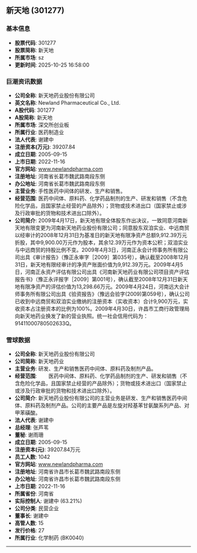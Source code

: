 ## 新天地 (301277)

### 基本信息

- **股票代码**: 301277
- **股票简称**: 新天地
- **所属市场**: sz
- **更新时间**: 2025-10-25 16:58:00

### 巨潮资讯数据

- **公司全称**: 新天地药业股份有限公司
- **英文名称**: Newland Pharmaceutical Co., Ltd.
- **A股代码**: 301277
- **A股简称**: 新天地
- **所属市场**: 深交所创业板
- **所属行业**: 医药制造业
- **法人代表**: 谢建中
- **注册资本(万元)**: 39207.84
- **成立日期**: 2005-09-15
- **上市日期**: 2022-11-16
- **官方网站**: www.newlandpharma.com
- **注册地址**: 河南省长葛市魏武路南段东侧
- **办公地址**: 河南省长葛市魏武路南段东侧
- **主营业务**: 手性医药中间体的研发、生产和销售。
- **经营范围**: 医药中间体、原料药、化学药品制剂的生产、研发和销售（不含危险化学品，且国家禁止经营的产品除外）；货物或技术进出口（国家禁止或涉及行政审批的货物和技术进出口除外）。
- **公司简介**: 2009年4月17日，新天地有限全体股东作出决议，一致同意河南新天地有限变更为河南新天地药业股份有限公司；同意股东双洎实业、中远商贸以经审计的2008年12月31日为基准日的新天地有限净资产总额9,912.39万元折股，其中9,900.00万元作为股本，其余12.39万元作为资本公积；双洎实业与中远商贸的持股比例不变。2009年4月3日，河南正永会计师事务所有限公司出具《审计报告》（豫正永审字［2009］第035号），确认截至2008年12月31日，新天地有限经审计的净资产账面价值为9,912.39万元。2009年4月5日，河南正永资产评估有限公司出具《河南新天地药业有限公司项目资产评估报告书》（豫正永评报字［2009］第001号），确认截至2008年12月31日新天地有限净资产的评估价值为13,298.66万元。2009年4月24日，河南远大会计师事务所有限公司出具《验资报告》（豫远会验字(2009)第059号），确认公司已收到中远商贸和双洎实业缴纳的注册资本（实收资本）合计9,900万元，实收资本占注册资本的比例为100%。2009年4月30日，许昌市工商行政管理局向新天地药业换发了新的营业执照。统一社会信用代码为：91411000780502633Q。

### 雪球数据

- **公司全称**: 新天地药业股份有限公司
- **公司简称**: 新天地药业
- **主营业务**: 研发、生产和销售医药中间体、原料药及制剂产品。
- **经营范围**: 　　医药中间体、原料药、化学药品制剂的生产、研发和销售（不含危险化学品，且国家禁止经营的产品除外）；货物或技术进出口（国家禁止或涉及行政审批的货物和技术进出口除外）。
- **公司简介**: 新天地药业股份有限公司的主营业务是研发、生产和销售医药中间体、原料药及制剂产品。公司的主要产品是左旋对羟基苯甘氨酸系列产品、对甲苯磺酸。
- **法人代表**: 谢建中
- **总经理**: 张芦苇
- **董秘**: 谢雨珊
- **成立日期**: 2005-09-15
- **注册资本(元)**: 39207.84万元
- **员工人数**: 1042
- **官方网站**: www.newlandpharma.com
- **注册地址**: 河南省许昌市长葛市魏武路南段东侧
- **办公地址**: 河南省许昌市长葛市魏武路南段东侧
- **上市日期**: 2022-11-16
- **所属省份**: 河南省
- **实际控制人**: 谢建中 (63.21%)
- **公司分类**: 民营企业
- **董事长**: 谢建中
- **高管人数**: 15
- **发行价格**: 27
- **所属行业**: 化学制药 (BK0040)

---
